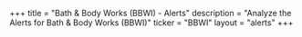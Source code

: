 +++
title = "Bath & Body Works (BBWI) - Alerts"
description = "Analyze the Alerts for Bath & Body Works (BBWI)"
ticker = "BBWI"
layout = "alerts"
+++

